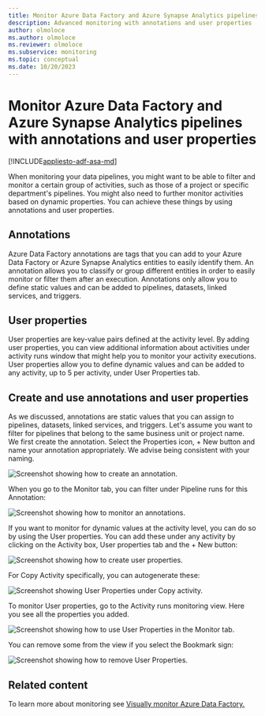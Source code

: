 ```yaml
---
title: Monitor Azure Data Factory and Azure Synapse Analytics pipelines with annotations and user properties
description: Advanced monitoring with annotations and user properties
author: olmoloce
ms.author: olmoloce
ms.reviewer: olmoloce
ms.subservice: monitoring
ms.topic: conceptual
ms.date: 10/20/2023
---
```


# Monitor Azure Data Factory and Azure Synapse Analytics pipelines with annotations and user properties

[!INCLUDE[appliesto-adf-asa-md](includes/appliesto-adf-asa-md.md)]

When monitoring your data pipelines, you might want to be able to filter and monitor a certain group of activities, such as those of a project or specific department's pipelines. You might also need to further monitor activities based on dynamic properties. You can achieve these things by using annotations and user properties.

## Annotations

Azure Data Factory annotations are tags that you can add to your Azure Data Factory or Azure Synapse Analytics entities to easily identify them. An annotation allows you to classify or group different entities in order to easily monitor or filter them after an execution. Annotations only allow you to define static values and can be added to pipelines, datasets, linked services, and triggers.

## User properties

User properties are key-value pairs defined at the activity level. By adding user properties, you can view additional information about activities under activity runs window that might help you to monitor your activity executions.
User properties allow you to define dynamic values and can be added to any activity, up to 5 per activity, under User Properties tab.

## Create and use annotations and user properties

As we discussed, annotations are static values that you can assign to pipelines, datasets, linked services, and triggers. Let's assume you want to filter for pipelines that belong to the same business unit or project name. We first create the annotation. Select the Properties icon, + New button and name your annotation appropriately. We advise being consistent with your naming.

![Screenshot showing how to create an annotation.](./media/concepts-annotations-user-properties/create-annotations.png "Create Annotation")

When you go to the Monitor tab, you can filter under Pipeline runs for this Annotation:

![Screenshot showing how to monitor an annotations.](./media/concepts-annotations-user-properties/monitor-annotations.png "Monitor Annotations")

If you want to monitor for dynamic values at the activity level, you can do so by using the User properties. You can add these under any activity by clicking on the Activity box, User properties tab and the + New button:

![Screenshot showing how to create user properties.](./media/concepts-annotations-user-properties/create-user-properties.png "Create User Properties")

For Copy Activity specifically, you can autogenerate these:

![Screenshot showing User Properties under Copy activity.](./media/concepts-annotations-user-properties/copy-activity-user-properties.png "Copy Activity User Properties")

To monitor User properties, go to the Activity runs monitoring view. Here you see all the properties you added.

![Screenshot showing how to use User Properties in the Monitor tab.](./media/concepts-annotations-user-properties/monitor-user-properties.png "Monitor User Properties")

You can remove some from the view if you select the Bookmark sign:

![Screenshot showing how to remove User Properties.](./media/concepts-annotations-user-properties/remove-user-properties.png "Remove User Properties")

## Related content

To learn more about monitoring see [Visually monitor Azure Data Factory.](./monitor-visually.md)
